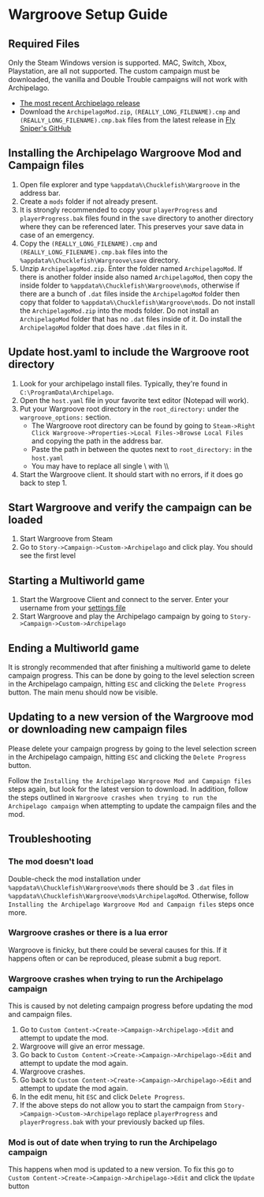 # Wargroove Setup Guide

## Required Files

Only the Steam Windows version is supported. MAC, Switch, Xbox, Playstation, are all not supported.
The custom campaign must be downloaded, the vanilla and Double Trouble campaigns will not work with Archipelago.

- [The most recent Archipelago release](https://github.com/ArchipelagoMW/Archipelago/releases)
- Download the `ArchipelagoMod.zip`, `(REALLY_LONG_FILENAME).cmp` and 
`(REALLY_LONG_FILENAME).cmp.bak` files from
  the latest release in [Fly Sniper's GitHub](https://github.com/FlySniper/WargrooveArchipelagoMod/releases)

## Installing the Archipelago Wargroove Mod and Campaign files

1. Open file explorer and type `%appdata%\Chucklefish\Wargroove` in the address bar.
2. Create a `mods` folder if not already present.
3. It is strongly recommended to copy your `playerProgress` and `playerProgress.bak` files found in the `save`
directory to another directory where they can be referenced later. This preserves your save data in case of an 
emergency.
4. Copy the `(REALLY_LONG_FILENAME).cmp` and `(REALLY_LONG_FILENAME).cmp.bak` files into the 
`%appdata%\Chucklefish\Wargroove\save` directory.
5. Unzip `ArchipelagoMod.zip`. Enter the folder named `ArchipelagoMod`. If there is another folder inside also named 
`ArchipelagoMod`, then copy the inside folder to `%appdata%\Chucklefish\Wargroove\mods`, otherwise if there are a bunch 
of `.dat` files inside the `ArchipelagoMod` folder then copy that folder to `%appdata%\Chucklefish\Wargroove\mods`.
Do not install the `ArchipelagoMod.zip` into the mods folder. Do not install an `ArchipelagoMod` folder that has no
`.dat` files inside of it. Do install the `ArchipelagoMod` folder that does have `.dat` files in it.

## Update host.yaml to include the Wargroove root directory

1. Look for your archipelago install files. Typically, they're found in `C:\ProgramData\Archipelago`.
2. Open the `host.yaml` file in your favorite text editor (Notepad will work).
3. Put your Wargroove root directory in the `root_directory:` under the `wargroove_options:` section.
   - The Wargroove root directory can be found by going to 
   `Steam->Right Click Wargroove->Properties->Local Files->Browse Local Files` and copying the path in the address bar.
   - Paste the path in between the quotes next to `root_directory:` in the `host.yaml`
   - You may have to replace all single \\ with \\\\
4. Start the Wargroove client. It should start with no errors, if it does go back to step 1.

## Start Wargroove and verify the campaign can be loaded
1. Start Wargroove from Steam
2. Go to `Story->Campaign->Custom->Archipelago` and click play. You should see the first level

## Starting a Multiworld game
1. Start the Wargroove Client and connect to the server. Enter your username from your 
[settings file](/games/Wargroove/player-settings)
2. Start Wargroove and play the Archipelago campaign by going to `Story->Campaign->Custom->Archipelago`

## Ending a Multiworld game
It is strongly recommended that after finishing a multiworld game to delete campaign progress.
This can be done by going to the level selection screen in the Archipelago campaign, hitting `ESC` and clicking the 
`Delete Progress` button. The main menu should now be visible.

## Updating to a new version of the Wargroove mod or downloading new campaign files
Please delete your campaign progress by going to the level selection screen in the Archipelago campaign, 
hitting `ESC` and clicking the `Delete Progress` button.

Follow the `Installing the Archipelago Wargroove Mod and Campaign files` steps again, but look for the latest version
 to download. In addition, follow the steps outlined in `Wargroove crashes when trying to run the Archipelago campaign`
when attempting to update the campaign files and the mod.

## Troubleshooting

### The mod doesn't load
Double-check the mod installation under `%appdata%\Chucklefish\Wargroove\mods` there should be 3 `.dat` files in 
`%appdata%\Chucklefish\Wargroove\mods\ArchipelagoMod`. Otherwise, follow 
`Installing the Archipelago Wargroove Mod and Campaign files` steps once more.

### Wargroove crashes or there is a lua error
Wargroove is finicky, but there could be several causes for this. If it happens often or can be reproduced, 
please submit a bug report.

### Wargroove crashes when trying to run the Archipelago campaign
This is caused by not deleting campaign progress before updating the mod and campaign files.
1. Go to `Custom Content->Create->Campaign->Archipelago->Edit` and attempt to update the mod.
2. Wargroove will give an error message.
3. Go back to `Custom Content->Create->Campaign->Archipelago->Edit` and attempt to update the mod again.
4. Wargroove crashes.
5. Go back to `Custom Content->Create->Campaign->Archipelago->Edit` and attempt to update the mod again.
6. In the edit menu, hit `ESC` and click `Delete Progress`.
7. If the above steps do not allow you to start the campaign from `Story->Campaign->Custom->Archipelago` replace 
`playerProgress` and `playerProgress.bak` with your previously backed up files.

### Mod is out of date when trying to run the Archipelago campaign
This happens when mod is updated to a new version.
To fix this go to `Custom Content->Create->Campaign->Archipelago->Edit` and click the `Update` button